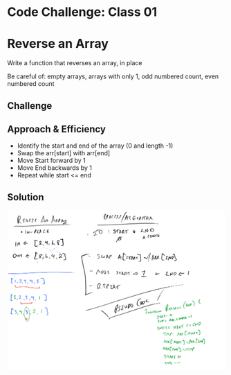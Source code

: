 # Code Challenge: Class 01

# Reverse an Array


Write a function that reverses an array, in place

Be careful of: empty arrays, arrays with only 1, odd numbered count, even numbered count
<!-- Short summary or background information -->

## Challenge
<!-- Description of the challenge -->

## Approach & Efficiency
<!-- What approach did you take? Why? What is the Big O space/time for this approach? -->

- Identify the start and end of the array (0 and length -1)
- Swap the arr[start] with arr[end]
- Move Start forward by 1
- Move End backwards by 1
- Repeat while start <= end

## Solution
<!-- Embedded whiteboard image -->
![WhiteBoard](../assets/whiteboard.png)